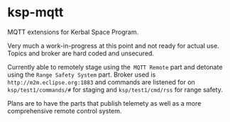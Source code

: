 ksp-mqtt
========

MQTT extensions for Kerbal Space Program.

Very much a work-in-progress at this point and not ready for actual use. Topics and broker are hard coded and unsecured.

Currently able to remotely stage using the` MQTT Remote` part and detonate using the `Range Safety System` part. Broker used is `http://m2m.eclipse.org:1883` and commands are listened for on `ksp/test1/commands/#` for staging and `ksp/test1/cmd/rss` for range safety.

Plans are to have the parts that publish telemety as well as a more comprehensive remote control system.
